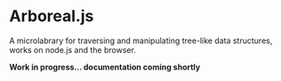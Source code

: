 # Arboreal.js

A microlabrary for traversing and manipulating tree-like data
structures, works on node.js and the browser.

__Work in progress... documentation coming shortly__

